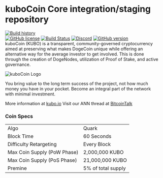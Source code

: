 kuboCoin Core integration/staging repository
=====================================
[![Build history](https://buildstats.info/travisci/chart/kubocoin/kubocoin?branch=master)](https://travis-ci.org/kubocoin/kubocoin?branch=master)
<br>
[![GitHub license](https://img.shields.io/github/license/kubocoin/kubocoin.svg)](https://github.com/kubocoin/kubocoin-explorer/blob/master/COPYING) [![Build Status](https://travis-ci.com/kubocoin/kubocoin.svg?branch=master)](https://travis-ci.com/kubocoin-crypto/kubocoin-explorer) [![Discord](https://img.shields.io/discord/479050479330918410.svg)](http://discord.kubo.io/) [![GitHub version](https://badge.fury.io/gh/kubocoin%2Fkubocoin.svg)](https://badge.fury.io/gh/kubocoin%2Fkubocoin)
<br>
kuboCoin (KUBO) is a transparent, community-governed cryptocurrency aimed at preserving what makes DogeCoin unique while offering an alternative way for the average investor to get involved. This is done through the creation of DogeNodes, utilization of Proof of Stake, and active governance.


![kuboCoin Logo](https://kubo.io/assets/images/logo.svg)


You bring value to the long term success of the project, not how much money you have in your pocket. Become an integral part of the network with minimal investment.

More information at [kubo.io](https://kubo.io) Visit our ANN thread at [BitcoinTalk](https://bitcointalk.org/index.php?topic=5039914.msg46278874)

### Coin Specs
<table>
<tr><td>Algo</td><td>Quark</td></tr>
<tr><td>Block Time</td><td>60 Seconds</td></tr>
<tr><td>Difficulty Retargeting</td><td>Every Block</td></tr>
<tr><td>Max Coin Supply (PoW Phase)</td><td>2,000,000 KUBO</td></tr>
<tr><td>Max Coin Supply (PoS Phase)</td><td>21,000,000 KUBO</td></tr>
<tr><td>Premine</td><td>5% of total supply</td></tr>
</table>


